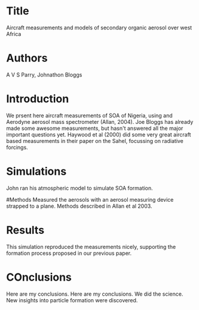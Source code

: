 # Title
Aircraft measurements and models of secondary organic aerosol over west Africa

# Authors
A V S Parry, Johnathon Bloggs

# Introduction
We prsent here aircraft measurements of SOA of Nigeria, using and Aerodyne aerosol mass spectrometer (Allan, 2004).
Joe Bloggs has already made some awesome measurements, but hasn't answered all the major important questions yet.
Haywood et al (2000) did some very great aircraft based measurements in their paper on the Sahel, focussing on radiative forcings.

# Simulations
John ran his atmospheric model to simulate SOA formation.

#Methods
Measured the aerosols with an aerosol measuring device strapped to a plane. Methods described in Allan et al 2003.

# Results
This simulation reproduced the measurements nicely, supporting the formation process proposed in our previous paper.

# COnclusions
Here are my conclusions.
Here are my conclusions. We did the science. New insights into particle formation were discovered.
